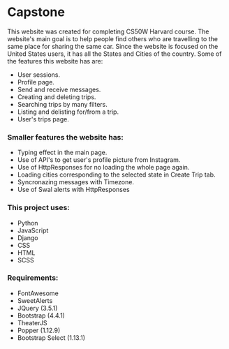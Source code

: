 # Capstone

This website was created for completing CS50W Harvard course. The website's main goal is to help people find others who are travelling to the same place for sharing the same car. Since the website is focused on the United States users, it has all the States and Cities of the country. Some of the features this website has are:

- User sessions.
- Profile page.
- Send and receive messages.
- Creating and deleting trips.
- Searching trips by many filters.
- Listing and delisting for/from a trip.
- User's trips page.

### Smaller features the website has:

- Typing effect in the main page.
- Use of API's to get user's profile picture from Instagram.
- Use of HttpResponses for no loading the whole page again.
- Loading cities corresponding to the selected state in Create Trip tab.
- Syncronazing messages with Timezone.
- Use of Swal alerts with HttpResponses

### This project uses:

- Python
- JavaScript
- Django
- CSS
- HTML
- SCSS

### Requirements:

- FontAwesome
- SweetAlerts
- JQuery (3.5.1)
- Bootstrap (4.4.1)
- TheaterJS
- Popper (1.12.9)
- Bootstrap Select (1.13.1)
